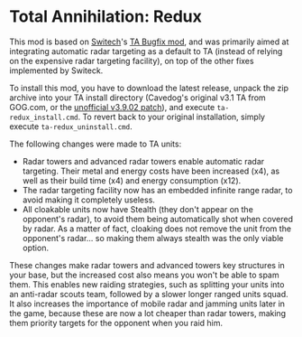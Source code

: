 # Total Annihilation: Redux
This mod is based on [Switech](http://switeck.tauniverse.com/)'s [TA Bugfix mod](https://files.tauniverse.com/files/ta/mods/ta-bugfix/), and was primarily aimed at integrating automatic radar targeting as a default to TA (instead of relying on the expensive radar targeting facility), on top of the other fixes implemented by Switeck.

To install this mod, you have to download the latest release, unpack the zip archive into your TA install directory (Cavedog's original v3.1 TA from GOG.com, or the [unofficial v3.9.02 patch](https://files.tauniverse.com/files/ta/unofficial-patch/)), and execute `ta-redux_install.cmd`. To revert back to your original installation, simply execute `ta-redux_uninstall.cmd`.

The following changes were made to TA units:
* Radar towers and advanced radar towers enable automatic radar targeting. Their metal and energy costs have been increased (x4), as well as their build time (x4) and energy consumption (x12).
* The radar targeting facility now has an embedded infinite range radar, to avoid making it completely useless.
* All cloakable units now have Stealth (they don't appear on the opponent's radar), to avoid them being automatically shot when covered by radar. As a matter of fact, cloaking does not remove the unit from the opponent's radar... so making them always stealth was the only viable option.

These changes make radar towers and advanced towers key structures in your base, but the increased cost also means you won't be able to spam them. This enables new raiding strategies, such as splitting your units into an anti-radar scouts team, followed by a slower longer ranged units squad. It also increases the importance of mobile radar and jamming units later in the game, because these are now a lot cheaper than radar towers, making them priority targets for the opponent when you raid him.
